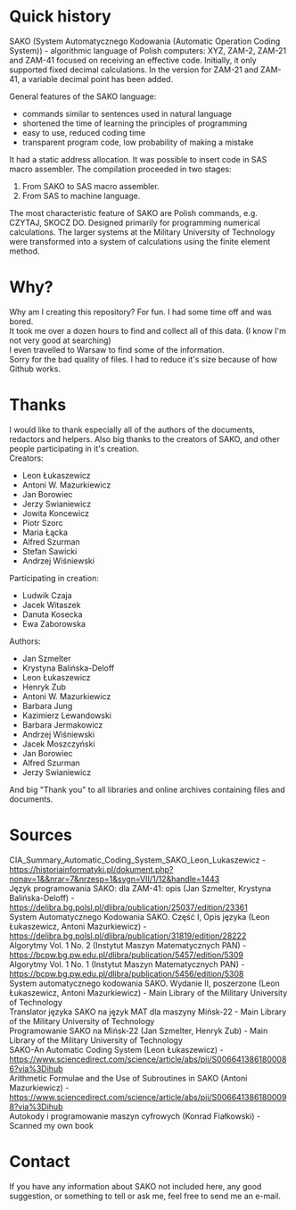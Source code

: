 # Quick history
SAKO (System Automatycznego Kodowania (Automatic Operation Coding System)) - algorithmic language of Polish computers: XYZ, ZAM-2, ZAM-21 and ZAM-41 focused on receiving an effective code. Initially, it only supported fixed decimal calculations. In the version for ZAM-21 and ZAM-41, a variable decimal point has been added.

General features of the SAKO language:
- commands similar to sentences used in natural language
- shortened the time of learning the principles of programming
- easy to use, reduced coding time
- transparent program code, low probability of making a mistake

It had a static address allocation. It was possible to insert code in SAS macro assembler.
The compilation proceeded in two stages:
1. From SAKO to SAS macro assembler.
2. From SAS to machine language.

The most characteristic feature of SAKO are Polish commands, e.g. CZYTAJ, SKOCZ DO.
Designed primarily for programming numerical calculations. The larger systems at the Military University of Technology were transformed into a system of calculations using the finite element method.

# Why?
Why am I creating this repository? For fun. I had some time off and was bored.<br>
It took me over a dozen hours to find and collect all of this data. (I know I'm not very good at searching)<br>
I even travelled to Warsaw to find some of the information.<br>
Sorry for the bad quality of files. I had to reduce it's size because of how Github works.

# Thanks
I would like to thank especially all of the authors of the documents, redactors and helpers. Also big thanks to the creators of SAKO, and other people participating in it's creation.<br>
Creators:
- Leon Łukaszewicz
- Antoni W. Mazurkiewicz
- Jan Borowiec
- Jerzy Swianiewicz
- Jowita Koncewicz
- Piotr Szorc
- Maria Łącka
- Alfred Szurman
- Stefan Sawicki
- Andrzej Wiśniewski

Participating in creation:
- Ludwik Czaja
- Jacek Witaszek
- Danuta Kosecka
- Ewa Zaborowska

Authors:
- Jan Szmelter
- Krystyna Balińska-Deloff
- Leon Łukaszewicz
- Henryk Zub
- Antoni W. Mazurkiewicz
- Barbara Jung
- Kazimierz Lewandowski
- Barbara Jermakowicz
- Andrzej Wiśniewski
- Jacek Moszczyński
- Jan Borowiec
- Alfred Szurman
- Jerzy Swianiewicz

And big "Thank you" to all libraries and online archives containing files and documents.

# Sources
CIA_Summary_Automatic_Coding_System_SAKO_Leon_Lukaszewicz - https://historiainformatyki.pl/dokument.php?nonav=1&&nrar=7&nrzesp=1&sygn=VII/1/12&handle=1443<br>
Język programowania SAKO: dla ZAM-41: opis (Jan Szmelter, Krystyna Balińska-Deloff) - https://delibra.bg.polsl.pl/dlibra/publication/25037/edition/23361<br>
System Automatycznego Kodowania SAKO. Część I, Opis języka (Leon Łukaszewicz, Antoni Mazurkiewicz) - https://delibra.bg.polsl.pl/dlibra/publication/31819/edition/28222<br>
Algorytmy Vol. 1 No. 2 (Instytut Maszyn Matematycznych PAN) - https://bcpw.bg.pw.edu.pl/dlibra/publication/5457/edition/5309<br>
Algorytmy Vol. 1 No. 1 (Instytut Maszyn Matematycznych PAN) - https://bcpw.bg.pw.edu.pl/dlibra/publication/5456/edition/5308<br>
System automatycznego kodowania SAKO. Wydanie II, poszerzone (Leon Łukaszewicz, Antoni Mazurkiewicz) - Main Library of the Military University of Technology<br>
Translator języka SAKO na język MAT dla maszyny Mińsk-22 - Main Library of the Military University of Technology<br>
Programowanie SAKO na Mińsk-22 (Jan Szmelter, Henryk Zub) - Main Library of the Military University of Technology<br>
SAKO-An Automatic Coding System (Leon Łukaszewicz) - https://www.sciencedirect.com/science/article/abs/pii/S0066413861800086?via%3Dihub<br>
Arithmetic Formulae and the Use of Subroutines in SAKO (Antoni Mazurkiewicz) - https://www.sciencedirect.com/science/article/abs/pii/S0066413861800098?via%3Dihub<br>
Autokody i programowanie maszyn cyfrowych (Konrad Fiałkowski) - Scanned my own book


# Contact
If you have any information about SAKO not included here, any good suggestion, or something to tell or ask me, feel free to send me an e-mail.
